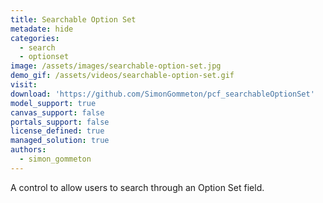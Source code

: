 ```yaml
---
title: Searchable Option Set
metadate: hide
categories:
  - search
  - optionset
image: /assets/images/searchable-option-set.jpg
demo_gif: /assets/videos/searchable-option-set.gif
visit: 
download: 'https://github.com/SimonGommeton/pcf_searchableOptionSet'
model_support: true
canvas_support: false
portals_support: false
license_defined: true
managed_solution: true
authors:
  - simon_gommeton
---
```

A control to allow users to search through an Option Set field.
